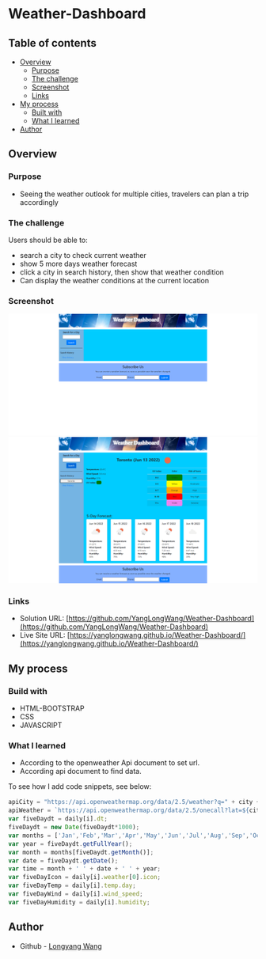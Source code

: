 # Weather-Dashboard

## Table of contents

- [Overview](#overview)
  - [Purpose](#purpose)
  - [The challenge](#the-challenge)
  - [Screenshot](#screenshot)
  - [Links](#links)
- [My process](#my-process)
  - [Built with](#built-with)
  - [What I learned](#what-i-learned)
- [Author](#author)

## Overview

### Purpose

- Seeing the weather outlook for multiple cities, travelers can plan a trip accordingly

### The challenge

Users should be able to:

- search a city to check current weather
- show 5 more days weather forecast
- click a city in search history, then show that weather condition
- Can display the weather conditions at the current location

### Screenshot

![](./assets/images/Weather%20Dashboard%201.png)
![](./assets/images/Weather%20Dashboard%202.png)

### Links

- Solution URL: [https://github.com/YangLongWang/Weather-Dashboard](https://github.com/YangLongWang/Weather-Dashboard)
- Live Site URL: [https://yanglongwang.github.io/Weather-Dashboard/](https://yanglongwang.github.io/Weather-Dashboard/)

## My process

### Build with

- HTML-BOOTSTRAP
- CSS
- JAVASCRIPT

### What I learned

- According to the openweather Api document to set url.
- According api document to find data.

To see how I add code snippets, see below:

```Javascript
apiCity = "https://api.openweathermap.org/data/2.5/weather?q=" + city + "&appid=" + apiKey;
apiWeather = `https://api.openweathermap.org/data/2.5/onecall?lat=${cityCoord.lat}&lon=${cityCoord.lon}&exclude=minutely,hourly,alerts&units=metric&appid=${apiKey}`;
var fiveDaydt = daily[i].dt;
fiveDaydt = new Date(fiveDaydt*1000);
var months = ['Jan','Feb','Mar','Apr','May','Jun','Jul','Aug','Sep','Oct','Nov','Dec'];
var year = fiveDaydt.getFullYear();
var month = months[fiveDaydt.getMonth()];
var date = fiveDaydt.getDate();
var time = month + ' ' + date + ' ' + year;
var fiveDayIcon = daily[i].weather[0].icon;
var fiveDayTemp = daily[i].temp.day;
var fiveDayWind = daily[i].wind_speed;
var fiveDayHumidity = daily[i].humidity;
```

## Author

- Github - [Longyang Wang](https://github.com/YangLongWang)
